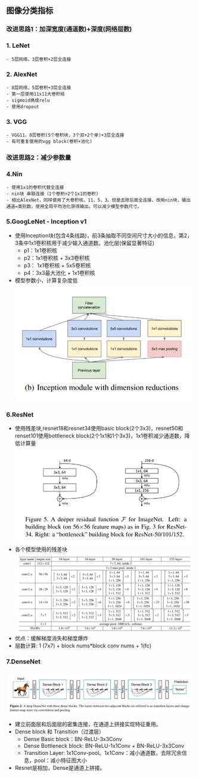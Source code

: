 ## 图像分类指标
### 改进思路1：加深宽度(通道数)+深度(网络层数)
### 1. LeNet
    - 5层网络，3层卷积+2层全连接

### 2. AlexNet
    - 8层网络，5层卷积+3层全连接
    - 第一层使用11x11大卷积核
    - sigmoid换成relu
    - 使用dropout

### 3. VGG
    - VGG11，8层卷积(5个卷积块，3个双+2个单)+3层全连接
    - 有可重复使用的vgg block(卷积+池化)

### 改进思路2：减少参数量
### 4.Nin
    - 使用1x1的卷积代替全连接
    - nin块 串联连接（1个卷积+2个1x1的卷积)
    - 相比AlexNet，同样使用了大卷积核，11，5，3。但是去除后面全连接，改用nin块，输出通道=类别数，使用全局平均池化获得输出。可以减少模型参数尺寸。

### 5.GoogLeNet - Inception v1
- 使用Inception块(包含4条线路)，前3条抽取不同空间尺寸大小的信息，第2，3条中1x1卷积核用于减少输入通道数。池化层(保留显著特征)
    - p1：1x1卷积核
    - p2：1x1卷积核 + 3x3卷积核
    - p3： 1x1卷积核 + 5x5卷积核
    - p4：3x3最大池化 + 1x1卷积核
- 模型参数小，计算复杂度低
![Inception v1](./pics/5-1.png)

### 6.ResNet
- 使用残差块,resnet18和resnet34使用basic block(2个3x3)，resnet50和renset101使用bottleneck block(2个1x1和1个3x3)，1x1卷积减少通道数，降低计算量
![Resnet block](./pics/5-3.png)
- 各个模型使用的残差块
![Resnet](./pics/5-2.png)
- 优点：缓解梯度消失和梯度爆炸
- 层数计算: 1 (7x7) + block nums*block conv nums + 1(fc)

### 7.DenseNet
![DenseMet](./pics/5-4.png)
- 建立前面层和后面层的密集连接，在通道上拼接实现特征重用。
- Dense block 和 Transition（过渡层）
    - Dense Basic block：BN-ReLU-3x3Conv
    - Dense Bottleneck block: BN-ReLU-1x1Conv +  BN-ReLU-3x3Conv
    - Transition Layer: 1x1Conv-pool。1x1Conv：减小通道数，去除冗余信息，pool：减小特征图大小
- Resnet是相加，Dense是通道上拼接。
